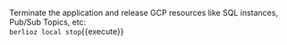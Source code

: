 Terminate the application and release GCP resources like SQL instances, Pub/Sub Topics, etc:  
`berlioz local stop`{{execute}}
